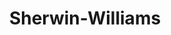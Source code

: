 ---
title: "Sherwin-Williams"
url: /greenville/sherwin-williams-south-pleasantburg-drive/
shop: Farben
---